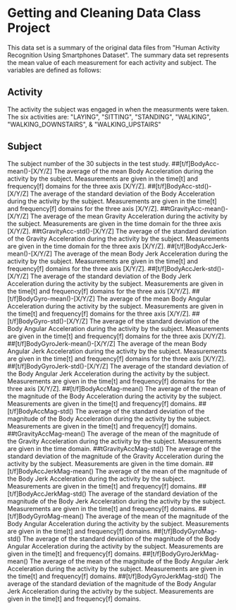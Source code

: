 # Getting and Cleaning Data Class Project
This data set is a summary of the original data files from "Human Activity Recognition Using Smartphones Dataset".  The summary data set represents the mean value of each measurement for each activity and subject.  The variables are defined as follows:
## Activity
The activity the subject was engaged in when the measurments were taken.  The six activities are:  "LAYING", "SITTING", "STANDING", "WALKING", "WALKING_DOWNSTAIRS", & "WALKING_UPSTAIRS"
## Subject
The subject number of the 30 subjects in the test study.
##[t/f]BodyAcc-mean()-[X/Y/Z]
The average of the mean Body Acceleration during the activity by the subject.  Measurements are given in the time[t] and frequency[f] domains for the three axis [X/Y/Z].
##[t/f]BodyAcc-std()-[X/Y/Z]
The average of the standard deviation of the Body Acceleration during the activity by the subject.  Measurements are given in the time[t] and frequency[f] domains for the three axis [X/Y/Z].
##tGravityAcc-mean()-[X/Y/Z]
The average of the mean Gravity Acceleration during the activity by the subject.  Measurements are given in the time domain for the three axis [X/Y/Z].
##tGravityAcc-std()-[X/Y/Z]
The average of the standard deviation of the Gravity Acceleration during the activity by the subject.  Measurements are given in the time domain for the three axis [X/Y/Z].
##[t/f]BodyAccJerk-mean()-[X/Y/Z]
The average of the mean Body Jerk Acceleration during the activity by the subject.  Measurements are given in the time[t] and frequency[f] domains for the three axis [X/Y/Z].
##[t/f]BodyAccJerk-std()-[X/Y/Z]
The average of the standard deviation of the Body Jerk Acceleration during the activity by the subject.  Measurements are given in the time[t] and frequency[f] domains for the three axis [X/Y/Z].
##[t/f]BodyGyro-mean()-[X/Y/Z]
The average of the mean Body Angular Acceleration during the activity by the subject.  Measurements are given in the time[t] and frequency[f] domains for the three axis [X/Y/Z].
##[t/f]BodyGyro-std()-[X/Y/Z]
The average of the standard deviation of the Body Angular Acceleration during the activity by the subject.  Measurements are given in the time[t] and frequency[f] domains for the three axis [X/Y/Z].
##[t/f]BodyGyroJerk-mean()-[X/Y/Z]
The average of the mean Body Angular Jerk Acceleration during the activity by the subject.  Measurements are given in the time[t] and frequency[f] domains for the three axis [X/Y/Z].
##[t/f]BodyGyroJerk-std()-[X/Y/Z]
The average of the standard deviation of the Body Angular Jerk Acceleration during the activity by the subject.  Measurements are given in the time[t] and frequency[f] domains for the three axis [X/Y/Z].
##[t/f]BodyAccMag-mean()
The average of the mean of the magnitude of the Body Acceleration during the activity by the subject.  Measurements are given in the time[t] and frequency[f] domains.
##[t/f]BodyAccMag-std()
The average of the standard deviation of the magnitude of the Body Acceleration during the activity by the subject.  Measurements are given in the time[t] and frequency[f] domains.
##tGravityAccMag-mean()
The average of the mean of the magnitude of the Gravity Acceleration during the activity by the subject.  Measurements are given in the time domain.
##tGravityAccMag-std()
The average of the standard deviation of the magnitude of the Gravity Acceleration during the activity by the subject.  Measurements are given in the time domain.
##[t/f]BodyAccJerkMag-mean()
The average of the mean of the magnitude of the Body Jerk Acceleration during the activity by the subject.  Measurements are given in the time[t] and frequency[f] domains.
##[t/f]BodyAccJerkMag-std()
The average of the standard deviation of the magnitude of the Body Jerk Acceleration during the activity by the subject.  Measurements are given in the time[t] and frequency[f] domains.
##[t/f]BodyGyroMag-mean()
The average of the mean of the magnitude of the Body Angular Acceleration during the activity by the subject.  Measurements are given in the time[t] and frequency[f] domains.
##[t/f]BodyGyroMag-std()
The average of the standard deviation of the magnitude of the Body Angular Acceleration during the activity by the subject.  Measurements are given in the time[t] and frequency[f] domains.
##[t/f]BodyGyroJerkMag-mean()
The average of the mean of the magnitude of the Body Angular Jerk Acceleration during the activity by the subject.  Measurements are given in the time[t] and frequency[f] domains.
##[t/f]BodyGyroJerkMag-std()
The average of the standard deviation of the magnitude of the Body Angular Jerk Acceleration during the activity by the subject.  Measurements are given in the time[t] and frequency[f] domains.


